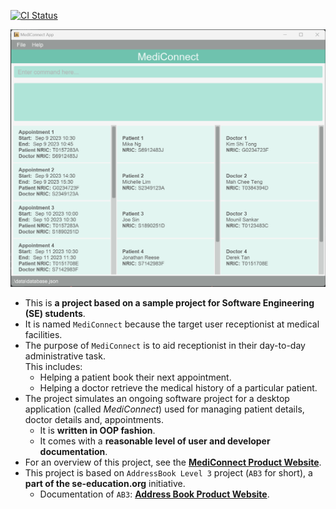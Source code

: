 [![CI Status](https://github.com/AY2324S1-CS2103T-T08-1/tp/workflows/Java%20CI/badge.svg)](https://github.com/se-edu/addressbook-level3/actions)

![Ui](docs/images/Ui.png)


* This is **a project based on a sample project for Software Engineering (SE) students**.
* It is named `MediConnect` because the target user receptionist at medical facilities.
* The purpose of `MediConnect` is to aid receptionist in their day-to-day administrative task.<br/>
  This includes:
  * Helping a patient book their next appointment.
  * Helping a doctor retrieve the medical history of a particular patient.
* The project simulates an ongoing software project for a desktop application (called _MediConnect_) used for managing patient details, doctor details and, appointments.
  * It is **written in OOP fashion**.
  * It comes with a **reasonable level of user and developer documentation**.
* For an overview of this project, see the **[MediConnect Product Website](https://ay2324s1-cs2103t-t08-1.github.io/tp/)**.
* This project is based on `AddressBook Level 3` project (`AB3` for short), a **part of the se-education.org** initiative.
  * Documentation of `AB3`: **[Address Book Product Website](https://se-education.org/addressbook-level3)**.
